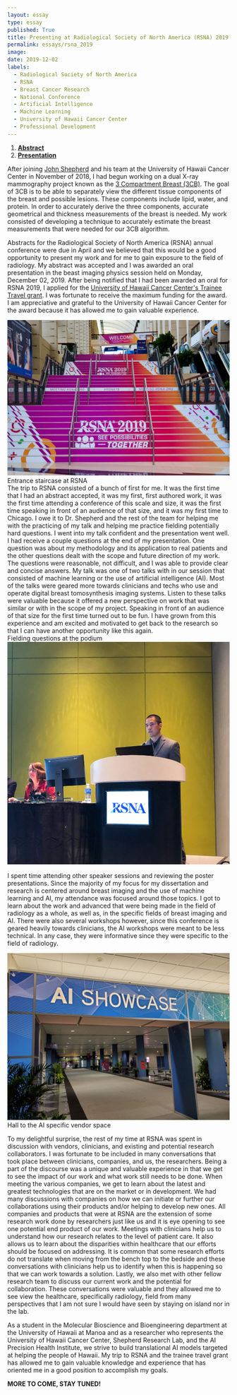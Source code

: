 ```yaml
---
layout: essay
type: essay
published: True
title: Presenting at Radiological Society of North America (RSNA) 2019
permalink: essays/rsna_2019
image: 
date: 2019-12-02
labels:
  - Radiological Society of North America
  - RSNA
  - Breast Cancer Research
  - National Conference
  - Artificial Intelligence
  - Machine Learning
  - University of Hawaii Cancer Center
  - Professional Development
---
```

1. [__Abstract__](http://archive.rsna.org/2019/19011841.html)
2. [__Presentation__](../docs/lleong_rsna19_oral.pdf)


After joining [John Shepherd](https://shepherdresearchlab.org/about/our-team/)
and his team at the University of Hawaii Cancer Center in November of 2018, I
had begun working on a dual X-ray mammography project known as the [3 Compartment
Breast (3CB)](https://shepherdresearchlab.org/research/3cb/).  The goal of 3CB
is to be able to separately view the different tissue components of the breast
and possible lesions.  These components include lipid, water, and protein. In
order to accurately derive the three components, accurate geometrical and
thickness measurements of the breast is needed.  My work consisted of developing
a technique to accurately estimate the breast measurements that were needed for our 3CB
algorithm.

Abstracts for the Radiological Society of North America (RSNA) annual
conference were due in April and we believed that this would be a good
opportunity to present my work and for me to gain exposure to the field of
radiology.  My abstract was accepted and I was awarded an oral presentation in
the beast imaging physics session held on Monday, December 02, 2019.  After
being notified that I had been awarded an oral for RSNA 2019, I applied for the
[University of Hawaii Cancer Center's Trainee Travel
grant](https://www.uhcancercenter.org/education/students/graduate-and-postdoctoral-students?start=2).
I was fortunate to receive the maximum funding for the award.  I am
appreciative and grateful to the University of Hawaii Cancer Center for the
award because it has allowed me to gain valuable experience.

<script async src="https://pagead2.googlesyndication.com/pagead/js/adsbygoogle.js"></script>
<ins class="adsbygoogle"
     style="display:block; text-align:center;"
     data-ad-layout="in-article"
     data-ad-format="fluid"
     data-ad-client="ca-pub-4379410432613892"
     data-ad-slot="8398952705"></ins>
<script>
     (adsbygoogle = window.adsbygoogle || []).push({});
</script>

<div class="ui images large left floated round image">
  <img src="../images/essays/rsna/rsna_stairs.jpg">
  <div class="ui large black ribbon label">
  	Entrance staircase at RSNA
  </div>
</div>
The trip to RSNA consisted of a bunch of first for me.  It was the first time
that I had an abstract accepted, it was my first, first authored work, it was
the first time attending a conference of this scale and size, it was the first
time speaking in front of an audience of that size, and it was my first time to
Chicago.  I owe it to Dr. Shepherd and the rest of the team for helping me with
the practicing of my talk and helping me practice fielding potentially hard
questions.  I went into my talk confident and the presentation went well.  I
had receive a couple questions at the end of my presentation.  One question was
about my methodology and its application to real patients and the other
questions dealt with the scope and future direction of my work.  The questions
were reasonable, not difficult, and I was able to provide clear and concise
answers.  My talk was one of two talks with in our session that consisted of
machine learning or the use of artificial intelligence (AI).  Most of the talks were
geared more towards clinicians and techs who use and operate digital breast
tomosynthesis imaging systems.  Listen to these talks were valuable because it
offered a new perspective on work that was similar or with in the scope of my
project. 
<!--
one question on methods, how does the method apply to other imaging systems, how does my project fit into the scope of breast imaging physics
discuss how your project compared to others in session w.r.t. to topics.
	other machine learning paper
	calibration and other techniques in DBT
-->
Speaking in front of an audience of that size for the first time turned out to
be fun. I have grown from this experience and am excited and motivated to get
back to the research so that I can have another opportunity like this again.

<div class="ui images large right floated round image">
  <div class="ui large black ribbon label right">
  	Fielding questions at the podium
  </div>
  <img src="../images/essays/rsna/rsna_podium.jpg">
</div>

I spent time attending other speaker sessions and reviewing the poster
presentations.  Since the majority of my focus for my dissertation and research
is centered around breast imaging and the use of machine learning and AI, my
attendance was focused around those topics.  I got to learn about the work and
advanced that were being made in the field of radiology as a whole, as well as,
in the specific fields of breast imaging and AI. There were also several
workshops however, since this conference is geared heavily towards clinicians,
the AI workshops were meant to be less technical.  In any case, they were
informative since they were specific to the field of radiology.
<!--
Expand on how it is mainly a conference for clinicians and how the talks and workshops were geared towards it
-->

<div class="ui images large left floated round image">
  <img src="../images/essays/rsna/ai_showcase.jpg">
  <div class="ui large black ribbon label">
  	Hall to the AI specific vendor space
  </div>
</div>

To my delightful surprise, the rest of my time at RSNA was spent in discussion with
vendors, clinicians, and existing and potential research collaborators.  I was
fortunate to be included in many conversations that took place between
clinicians, companies, and us, the researchers.  Being a part of the discourse
was a unique and valuable experience in that we get to see the impact of our
work and what work still needs to be done.  When meeting the various companies,
we get to learn about the latest and greatest technologies that are on the
market or in development.  We had many discussions with companies on how we can
initiate or further our collaborations using their products and/or helping to
develop new ones.  All companies and products that were at RSNA are the
extension of some research work done by researchers just like us and it is eye
opening to see one potential end product of our work.  Meetings with clinicians
help us to understand how our research relates to the level of patient care.
It also allows us to learn about the disparities within healthcare that our
efforts should be focused on addressing.  It is common that some research
efforts do not translate when moving from the bench top to the bedside and these
conversations with clinicians help us to identify when this is happening so that
we can work towards a solution.  Lastly, we also met with other fellow research
team to discuss our current work and the potential for collaboration.  These
conversations were valuable and they allowed me to see view the healthcare,
specifically radiology, field from many perspectives that I am not sure I would
have seen by staying on island nor in the lab.  

As a student in the Molecular Bioscience and Bioengineering department at the
University of Hawaii at Manoa and as a researcher who represents the University
of Hawaii Cancer Center, Shepherd Research Lab, and the AI Precision Health
Institute, we strive to build translational AI models targeted at helping the
people of Hawaii.  My trip to RSNA and the trainee travel grant has allowed me
to gain valuable knowledge and experience that has oriented me in a good
position to accomplish my goals.

<!--
---

The following is a short accounting and notes of meeting and iterations that took place

1. Volpara
	- We have a Volpara machine for measuring breast density screening
	- A new breast density software is being released
		- New risk scoring system
			- Tyrer Cuzick (TC8) score
			- Helps radiologist triage cases
	- contact Peter Graham

2. Hologic
	- Discussed status of current collaborative projects
		- DXA whole body and bone, Dakine study

3. Phillips
	- Spectral iQon CT system demo
		- Dual energy ct system
			- Dual detector technology
		- Great potential for body compositional research

4. General Electric
	- Updates on tomosynthesis breast project
		- Compositional and Computer-Aided Detection (CAD) study updates
	- VAT project update
	- contact Serge Muller

	- GE's dual ct system
		- Dual energy system
	- contact Mike Teramoto

5. Bilal
	- Breast ultrasound
	- Light/laser acoustic imaging
	- Potential to extend compositional breast work

6. University of Chicago Breast Researchers
	- Discussing current results for CAD composition analysis
	- Game planning to extend 3CB for detection
	- Strategizing for further funding
	- contact Maryellen Geiger and Karen Drukker

7. iCAD inc
	- Presented results on CAD and compositional breast
		- Work was done on older software
	- Discussed future work 
		- Discussed getting new versions for software to continue
		  analysis
			- Tomo 3D software
	- contact Senthil , Jeff , Johnathan , Jennifer

8. Quibim
	- Medical AI platform
	- Angle (owner and CEO)  gave talked at University of Hawaii Cancer
	  Center
	
9. Artesy
	- AI market place
		- Like youtube for testing and deploying medical AI models
	- Potential place to host and test our developed models

10. Nividia
	- We have 2 of their most powerful AI machines (DGX-1)
	- Discussed new products that are supported by our machines
		- Clara - medical AI platform
		- Data curration with XNAT
		- Federated learning potentials

11. Zebra
	- 4 FDA approved AI algorithms
	- Fracture risk
		- Potential collaboration

-->
__MORE TO COME, STAY TUNED!__

<br>
